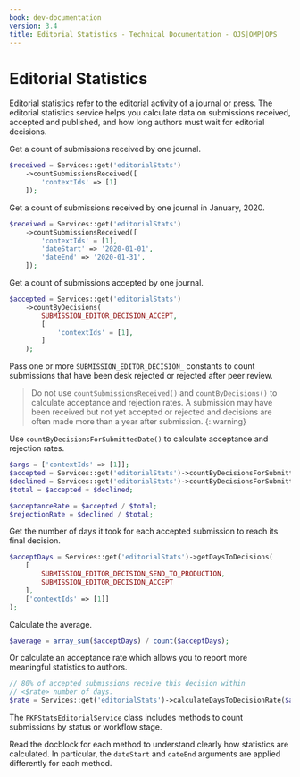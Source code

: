 ```yaml
---
book: dev-documentation
version: 3.4
title: Editorial Statistics - Technical Documentation - OJS|OMP|OPS
---
```


# Editorial Statistics

Editorial statistics refer to the editorial activity of a journal or press. The editorial statistics service helps you calculate data on submissions received, accepted and published, and how long authors must wait for editorial decisions.

Get a count of submissions received by one journal.

```php
$received = Services::get('editorialStats')
    ->countSubmissionsReceived([
        'contextIds' => [1]
    ]);
```

Get a count of submissions received by one journal in January, 2020.

```php
$received = Services::get('editorialStats')
    ->countSubmissionsReceived([
        'contextIds' = [1],
        'dateStart' => '2020-01-01',
        'dateEnd' => '2020-01-31',
    ]);
```

Get a count of submissions accepted by one journal.

```php
$accepted = Services::get('editorialStats')
    ->countByDecisions(
        SUBMISSION_EDITOR_DECISION_ACCEPT,
        [
            'contextIds' = [1],
        ]
    );
```

Pass one or more `SUBMISSION_EDITOR_DECISION_` constants to count submissions that have been desk rejected or rejected after peer review.

> Do not use `countSubmissionsReceived()` and `countByDecisions()` to calculate acceptance and rejection rates. A submission may have been received but not yet accepted or rejected and decisions are often made more than a year after submission.
{:.warning}

Use `countByDecisionsForSubmittedDate()` to calculate acceptance and rejection rates.

```php
$args = ['contextIds' => [1]];
$accepted = Services::get('editorialStats')->countByDecisionsForSubmittedDate(SUBMISSION_EDITOR_DECISION_ACCEPT, $args);
$declined = Services::get('editorialStats')->countByDecisionsForSubmittedDate([SUBMISSION_EDITOR_DECISION_INITIAL_DECLINE, SUBMISSION_EDITOR_DECISION_DECLINE], $args);
$total = $accepted + $declined;

$acceptanceRate = $accepted / $total;
$rejectionRate = $declined / $total;
```

Get the number of days it took for each accepted submission to reach its final decision.

```php
$acceptDays = Services::get('editorialStats')->getDaysToDecisions(
    [
        SUBMISSION_EDITOR_DECISION_SEND_TO_PRODUCTION,
        SUBMISSION_EDITOR_DECISION_ACCEPT
    ],
    ['contextIds' => [1]]
);
```

Calculate the average.

```php
$average = array_sum($acceptDays) / count($acceptDays);
```

Or calculate an acceptance rate which allows you to report more meaningful statistics to authors.

```php
// 80% of accepted submissions receive this decision within
// <$rate> number of days.
$rate = Services::get('editorialStats')->calculateDaysToDecisionRate($acceptDays, 0.8);
```

The `PKPStatsEditorialService` class includes methods to count submissions by status or workflow stage.

Read the docblock for each method to understand clearly how statistics are calculated. In particular, the `dateStart` and `dateEnd` arguments are applied differently for each method.

